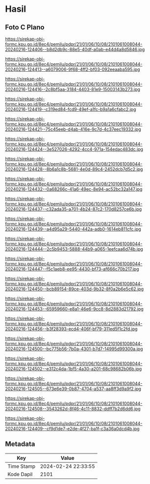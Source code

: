 # Hasil

## Foto C Plano

https://sirekap-obj-formc.kpu.go.id/8ec4/pemilu/pdpr/21/01/06/10/08/2101061008044-20240216-124406--b8d2db9c-88e5-40df-a0ab-e44d4a8d5846.jpg

https://sirekap-obj-formc.kpu.go.id/8ec4/pemilu/pdpr/21/01/06/10/08/2101061008044-20240216-124413--a6079006-9f68-4ff2-bf03-092eeaaba595.jpg

https://sirekap-obj-formc.kpu.go.id/8ec4/pemilu/pdpr/21/01/06/10/08/2101061008044-20240216-124416--2c8bf5aa-3184-4403-81e9-15003143b273.jpg

https://sirekap-obj-formc.kpu.go.id/8ec4/pemilu/pdpr/21/01/06/10/08/2101061008044-20240216-124419--c319ed84-fcd9-49ef-a1fc-b9a1a6cfabc2.jpg

https://sirekap-obj-formc.kpu.go.id/8ec4/pemilu/pdpr/21/01/06/10/08/2101061008044-20240216-124421--75c45eeb-d4ab-416e-9c7d-4c37eec19332.jpg

https://sirekap-obj-formc.kpu.go.id/8ec4/pemilu/pdpr/21/01/06/10/08/2101061008044-20240216-124424--3e527026-4292-4cc4-971a-154edac483dc.jpg

https://sirekap-obj-formc.kpu.go.id/8ec4/pemilu/pdpr/21/01/06/10/08/2101061008044-20240216-124428--8b6a1c8b-5681-4e0d-89c4-2452dcb7d5c2.jpg

https://sirekap-obj-formc.kpu.go.id/8ec4/pemilu/pdpr/21/01/06/10/08/2101061008044-20240216-124432--0a68266c-41a6-49ec-8e94-ac52bc32a147.jpg

https://sirekap-obj-formc.kpu.go.id/8ec4/pemilu/pdpr/21/01/06/10/08/2101061008044-20240216-124437--c32ada35-a701-4b24-87c2-170d8257ce6b.jpg

https://sirekap-obj-formc.kpu.go.id/8ec4/pemilu/pdpr/21/01/06/10/08/2101061008044-20240216-124439--a4d95a29-5440-442a-adb0-1614eb811cfc.jpg

https://sirekap-obj-formc.kpu.go.id/8ec4/pemilu/pdpr/21/01/06/10/08/2101061008044-20240216-124444--2c5b9453-5888-44b9-a065-1eefcaa6d74b.jpg

https://sirekap-obj-formc.kpu.go.id/8ec4/pemilu/pdpr/21/01/06/10/08/2101061008044-20240216-124447--f5c1aeb8-ee95-4430-bf73-af666c70b217.jpg

https://sirekap-obj-formc.kpu.go.id/8ec4/pemilu/pdpr/21/01/06/10/08/2101061008044-20240216-124450--bcb89154-89ce-403d-9b32-8f0a2b6e5c62.jpg

https://sirekap-obj-formc.kpu.go.id/8ec4/pemilu/pdpr/21/01/06/10/08/2101061008044-20240216-124453--65959660-e8a1-46e6-9cc8-8d2883d21792.jpg

https://sirekap-obj-formc.kpu.go.id/8ec4/pemilu/pdpr/21/01/06/10/08/2101061008044-20240216-124456--b3f28393-ecd4-406f-bf79-311ed5f1c2fd.jpg

https://sirekap-obj-formc.kpu.go.id/8ec4/pemilu/pdpr/21/01/06/10/08/2101061008044-20240216-124500--bc775b56-7b0a-4301-b7d7-14995d99300a.jpg

https://sirekap-obj-formc.kpu.go.id/8ec4/pemilu/pdpr/21/01/06/10/08/2101061008044-20240216-124502--e312c4da-1bf5-4a30-a201-68c98682b06b.jpg

https://sirekap-obj-formc.kpu.go.id/8ec4/pemilu/pdpr/21/01/06/10/08/2101061008044-20240216-124505--673e6e39-0b87-4704-a537-aa8ff3d9a9f2.jpg

https://sirekap-obj-formc.kpu.go.id/8ec4/pemilu/pdpr/21/01/06/10/08/2101061008044-20240216-124508--3543262d-8f46-4c11-8832-ddff7b2d6dd6.jpg

https://sirekap-obj-formc.kpu.go.id/8ec4/pemilu/pdpr/21/01/06/10/08/2101061008044-20240216-124409--cf9d1de7-e2de-4f27-ba1f-c3a36a0dcd4b.jpg


## Metadata

| Key        | Value               |
| ---------- | ------------------- |
| Time Stamp | 2024-02-24 22:33:55 |
| Kode Dapil | 2101                |



